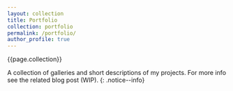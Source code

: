 ```yaml
---
layout: collection
title: Portfolio
collection: portfolio
permalink: /portfolio/
author_profile: true
---
```


{{page.collection}}


A collection of galleries and short descriptions of my projects. For more info see the related blog post (WIP). 
 {: .notice--info}

 